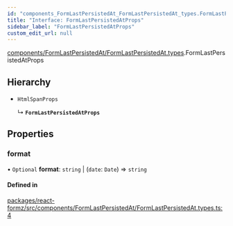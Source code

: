 ```yaml
---
id: "components_FormLastPersistedAt_FormLastPersistedAt_types.FormLastPersistedAtProps"
title: "Interface: FormLastPersistedAtProps"
sidebar_label: "FormLastPersistedAtProps"
custom_edit_url: null
---
```


[components/FormLastPersistedAt/FormLastPersistedAt.types](../modules/components_FormLastPersistedAt_FormLastPersistedAt_types.md).FormLastPersistedAtProps

## Hierarchy

- `HtmlSpanProps`

  ↳ **`FormLastPersistedAtProps`**

## Properties

### format

• `Optional` **format**: `string` \| (`date`: `Date`) => `string`

#### Defined in

[packages/react-formz/src/components/FormLastPersistedAt/FormLastPersistedAt.types.ts:4](https://github.com/ZerryStack/react-formz/blob/main/packages/react-formz/src/components/FormLastPersistedAt/FormLastPersistedAt.types.ts#L4)
